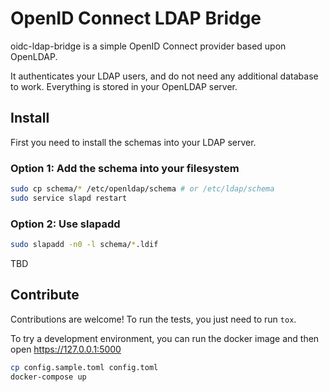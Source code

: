 # OpenID Connect LDAP Bridge

oidc-ldap-bridge is a simple OpenID Connect provider based upon OpenLDAP.

It authenticates your LDAP users, and do not need any additional database to work. Everything is stored in your OpenLDAP server.

## Install

First you need to install the schemas into your LDAP server.

### Option 1: Add the schema into your filesystem

```bash
sudo cp schema/* /etc/openldap/schema # or /etc/ldap/schema
sudo service slapd restart
```

### Option 2: Use slapadd

```bash
sudo slapadd -n0 -l schema/*.ldif
```

TBD

## Contribute

Contributions are welcome!
To run the tests, you just need to run `tox`.

To try a development environment, you can run the docker image and then open https://127.0.0.1:5000

```bash
cp config.sample.toml config.toml
docker-compose up
```
